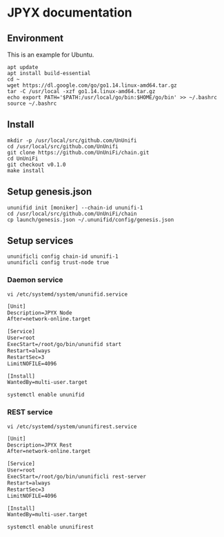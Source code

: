 # JPYX documentation

## Environment

This is an example for Ubuntu.

```shell
apt update
apt install build-essential
cd ~
wget https://dl.google.com/go/go1.14.linux-amd64.tar.gz
tar -C /usr/local -xzf go1.14.linux-amd64.tar.gz
echo export PATH='$PATH:/usr/local/go/bin:$HOME/go/bin' >> ~/.bashrc
source ~/.bashrc
```

## Install

```shell
mkdir -p /usr/local/src/github.com/UnUnifi
cd /usr/local/src/github.com/UnUnifi
git clone https://github.com/UnUniFi/chain.git
cd UnUniFi
git checkout v0.1.0
make install
```

## Setup genesis.json

```shell
ununifid init [moniker] --chain-id ununifi-1
cd /usr/local/src/github.com/UnUniFi/chain
cp launch/genesis.json ~/.ununifid/config/genesis.json
```

## Setup services

```shell
ununificli config chain-id ununifi-1
ununificli config trust-node true
```

### Daemon service

```shell
vi /etc/systemd/system/ununifid.service
```

```txt
[Unit]
Description=JPYX Node
After=network-online.target

[Service]
User=root
ExecStart=/root/go/bin/ununifid start
Restart=always
RestartSec=3
LimitNOFILE=4096

[Install]
WantedBy=multi-user.target
```

```shell
systemctl enable ununifid
```

### REST service

```shell
vi /etc/systemd/system/ununifirest.service
```

```txt
[Unit]
Description=JPYX Rest
After=network-online.target

[Service]
User=root
ExecStart=/root/go/bin/ununificli rest-server
Restart=always
RestartSec=3
LimitNOFILE=4096

[Install]
WantedBy=multi-user.target
```

```shell
systemctl enable ununifirest
```
